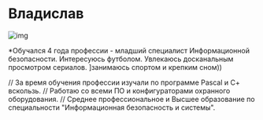 # Владислав

![img](/Users/dom/desktop/HW/Neuro-Kursovaya/img/img)

*Обучался 4 года профессии - младший специалист Информационной безопасности. Интересуюсь футболом. Увлекаюсь досканальным просмотром сериалов. ]занимаюсь спортом и крепким сном))

// За время обучения профессии изучали по программе Pascal и С+ вскользь.
// Работаю со всеми ПО и конфигураторами охранного оборудования.
// Среднее профессиональное и Высшее образование по специальности "Информационная безопасность и системы".

